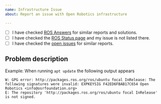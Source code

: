 ```yaml
---
name: Infrastructure Issue
about: Report an issue with Open Robotics infrastructure

---
```


- [ ] I have checked [ROS Answers](https://answers.ros.org) for similar reports and solutions.
- [ ] I have checked the [ROS Status page](https://status.ros.org) and my issue is not listed there.
- [ ] I have checked the [open issues](https://github.com/osrf/infrastructure/issues) for similar reports.

## Problem description

Example: When running `apt update` the following output appears

```
W: GPG error: http://packages.ros.org/ros/ubuntu focal InRelease: The following signatures were invalid: EXPKEYSIG F42ED6FBAB17C654 Open Robotics <info@osrfoundation.org>
E: The repository 'http://packages.ros.org/ros/ubuntu focal InRelease' is not signed.
```
